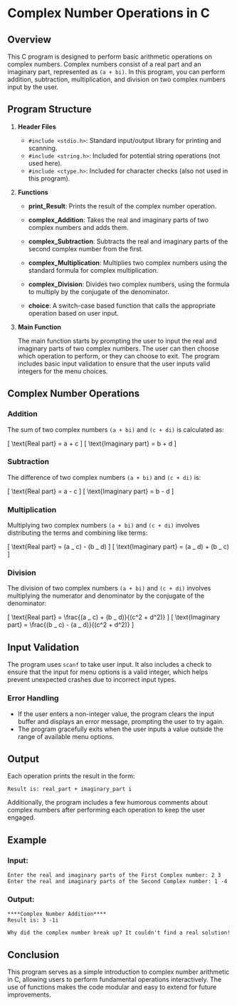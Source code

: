 # Complex Number Operations in C

## Overview

This C program is designed to perform basic arithmetic operations on complex numbers. Complex numbers consist of a real part and an imaginary part, represented as `(a + bi)`. In this program, you can perform addition, subtraction, multiplication, and division on two complex numbers input by the user.

## Program Structure

1. **Header Files**

   - `#include <stdio.h>`: Standard input/output library for printing and scanning.
   - `#include <string.h>`: Included for potential string operations (not used here).
   - `#include <ctype.h>`: Included for character checks (also not used in this program).

2. **Functions**

   - **print_Result**: Prints the result of the complex number operation.

   - **complex_Addition**: Takes the real and imaginary parts of two complex numbers and adds them.

   - **complex_Subtraction**: Subtracts the real and imaginary parts of the second complex number from the first.

   - **complex_Multiplication**: Multiplies two complex numbers using the standard formula for complex multiplication.

   - **complex_Division**: Divides two complex numbers, using the formula to multiply by the conjugate of the denominator.

   - **choice**: A switch-case based function that calls the appropriate operation based on user input.

3. **Main Function**

   The main function starts by prompting the user to input the real and imaginary parts of two complex numbers. The user can then choose which operation to perform, or they can choose to exit. The program includes basic input validation to ensure that the user inputs valid integers for the menu choices.

## Complex Number Operations

### Addition

The sum of two complex numbers `(a + bi)` and `(c + di)` is calculated as:

\[
\text{Real part} = a + c
\]
\[
\text{Imaginary part} = b + d
\]

### Subtraction

The difference of two complex numbers `(a + bi)` and `(c + di)` is:

\[
\text{Real part} = a - c
\]
\[
\text{Imaginary part} = b - d
\]

### Multiplication

Multiplying two complex numbers `(a + bi)` and `(c + di)` involves distributing the terms and combining like terms:

\[
\text{Real part} = (a _ c) - (b _ d)
\]
\[
\text{Imaginary part} = (a _ d) + (b _ c)
\]

### Division

The division of two complex numbers `(a + bi)` and `(c + di)` involves multiplying the numerator and denominator by the conjugate of the denominator:

\[
\text{Real part} = \frac{(a _ c) + (b _ d)}{(c^2 + d^2)}
\]
\[
\text{Imaginary part} = \frac{(b _ c) - (a _ d)}{(c^2 + d^2)}
\]

## Input Validation

The program uses `scanf` to take user input. It also includes a check to ensure that the input for menu options is a valid integer, which helps prevent unexpected crashes due to incorrect input types.

### Error Handling

- If the user enters a non-integer value, the program clears the input buffer and displays an error message, prompting the user to try again.
- The program gracefully exits when the user inputs a value outside the range of available menu options.

## Output

Each operation prints the result in the form:

```
Result is: real_part + imaginary_part i
```

Additionally, the program includes a few humorous comments about complex numbers after performing each operation to keep the user engaged.

## Example

### Input:

```
Enter the real and imaginary parts of the First Complex number: 2 3
Enter the real and imaginary parts of the Second Complex number: 1 -4
```

### Output:

```
****Complex Number Addition****
Result is: 3 -1i

Why did the complex number break up? It couldn't find a real solution!
```

## Conclusion

This program serves as a simple introduction to complex number arithmetic in C, allowing users to perform fundamental operations interactively. The use of functions makes the code modular and easy to extend for future improvements.
